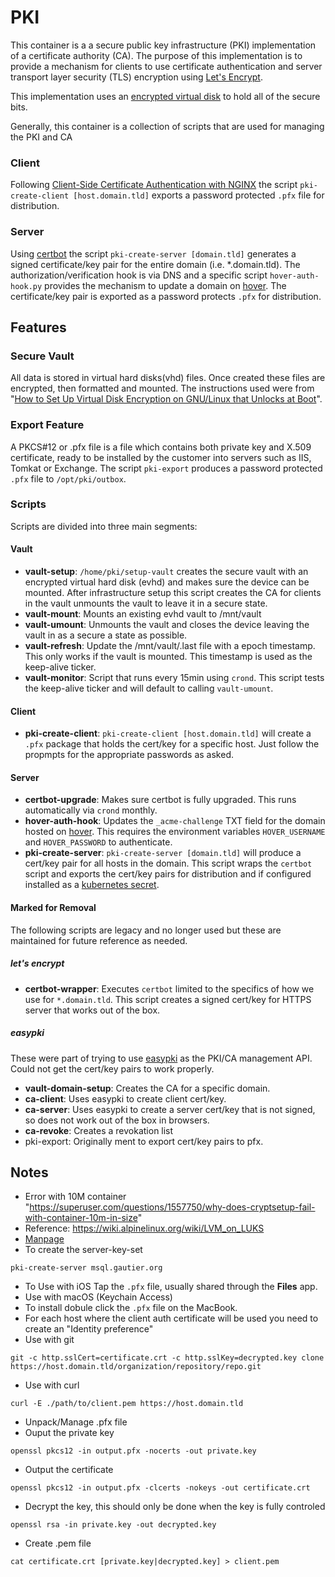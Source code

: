 # PKI

This container is a a secure public key infrastructure (PKI) implementation of a certificate authority (CA). The purpose of this implementation is to provide a mechanism for clients to use certificate authentication and server transport layer security (TLS) encryption using [Let's Encrypt](https://letsencrypt.org).

This implementation uses an [encrypted virtual disk](https://gitlab.com/cryptsetup/cryptsetup) to hold all of the secure bits. 

Generally, this container is a collection of scripts that are used for managing the PKI and CA  

### Client

Following [Client-Side Certificate Authentication with NGINX](https://fardog.io/blog/2017/12/30/client-side-certificate-authentication-with-nginx/) the script `pki-create-client [host.domain.tld]` exports a password protected `.pfx` file for distribution.

### Server

Using [certbot](https://certbot.eff.org) the script `pki-create-server [domain.tld]` generates a signed certificate/key pair for the entire domain (i.e. *.domain.tld).  The authorization/verification hook is via DNS and a specific script `hover-auth-hook.py` provides the mechanism to update a domain on [hover](https://www.hover.com). The certificate/key pair is exported as a password protects `.pfx` for distribution.

## Features

### Secure Vault

All data is stored in virtual hard disks(vhd) files. Once created these files are encrypted, then formatted and mounted. The instructions used were from "[How to Set Up Virtual Disk Encryption on GNU/Linux that Unlocks at Boot](https://leewc.com/articles/how-to-set-up-virtual-disk-encryption-linux/)". 

### Export Feature

A PKCS#12 or .pfx file is a file which contains both private key and X.509 certificate, ready to be installed by the customer into servers such as IIS, Tomkat or Exchange. The script `pki-export` produces a password protected `.pfx` file to `/opt/pki/outbox`.

### Scripts

Scripts are divided into three main segments:

#### Vault
 
- **vault-setup**: `/home/pki/setup-vault` creates the secure vault with an encrypted virtual hard disk (evhd) and makes sure the device can be mounted.  After infrastructure setup this script creates the CA for clients in the vault unmounts the vault to leave it in a secure state.  
- **vault-mount**: Mounts an existing evhd vault to /mnt/vault
- **vault-umount**: Unmounts the vault and closes the device leaving the vault in as a secure a state as possible.
- **vault-refresh**: Update the /mnt/vault/.last file with a epoch timestamp. This only works if the vault is mounted. This timestamp is used as the keep-alive ticker.
- **vault-monitor**: Script that runs every 15min using `crond`. This script tests the keep-alive ticker and will default to calling `vault-umount`.

#### Client

- **pki-create-client**: `pki-create-client [host.domain.tld]` will create a `.pfx` package that holds the cert/key for a specific host. Just follow the propmpts for the appropriate passwords as asked.

#### Server

- **certbot-upgrade**: Makes sure certbot is fully upgraded.  This runs automatically via `crond` monthly.
- **hover-auth-hook**: Updates the `_acme-challenge` TXT field for the domain hosted on [hover](https://www.hover.com). This requires the environment variables `HOVER_USERNAME` and `HOVER_PASSWORD` to authenticate.
- **pki-create-server**: `pki-create-server [domain.tld]` will produce a cert/key pair for all hosts in the domain. This script wraps the `certbot` script and exports the cert/key pairs for distribution and if configured installed as a [kubernetes secret](https://kubernetes.io/docs/concepts/configuration/secret/).

#### Marked for Removal

The following scripts are legacy and no longer used but these are maintained for future reference as needed.

##### let's encrypt

- **certbot-wrapper**: Executes `certbot` limited to the specifics of how we use for `*.domain.tld`. This script creates a signed cert/key for HTTPS server that works out of the box.

##### easypki

These were part of trying to use [easypki](https://github.com/google/easypki) as the PKI/CA management API.  Could not get the cert/key pairs to work properly. 

- **vault-domain-setup**: Creates the CA for a specific domain.
- **ca-client**: Uses easypki to create client cert/key.
- **ca-server**: Uses easypki to create a server cert/key that is not signed, so does not work out of the box in browsers.
- **ca-revoke**: Creates a revokation list 
- pki-export: Originally ment to export cert/key pairs to pfx.

## Notes

- Error with 10M container "https://superuser.com/questions/1557750/why-does-cryptsetup-fail-with-container-10m-in-size"
- Reference: https://wiki.alpinelinux.org/wiki/LVM_on_LUKS
- [Manpage](https://www.man7.org/linux/man-pages/man8/cryptsetup.8.html)
- To create the server-key-set
```
pki-create-server msql.gautier.org

```
- To Use with iOS Tap the `.pfx` file, usually shared through the **Files** app.
- Use with macOS (Keychain Access)
 - To install dobule click the `.pfx` file on the MacBook.
 - For each host where the client auth certificate will be used you need to create an "Identity preference"
- Use with git
```
git -c http.sslCert=certificate.crt -c http.sslKey=decrypted.key clone https://host.domain.tld/organization/repository/repo.git
```
- Use with curl
```
curl -E ./path/to/client.pem https://host.domain.tld
```
- Unpack/Manage .pfx file
 - Ouput the private key
```
openssl pkcs12 -in output.pfx -nocerts -out private.key
```
 - Output the certificate
```
openssl pkcs12 -in output.pfx -clcerts -nokeys -out certificate.crt
```
 - Decrypt the key, this should only be done when the key is fully controled
```
openssl rsa -in private.key -out decrypted.key
```
 - Create .pem file
```
cat certificate.crt [private.key|decrypted.key] > client.pem
```


